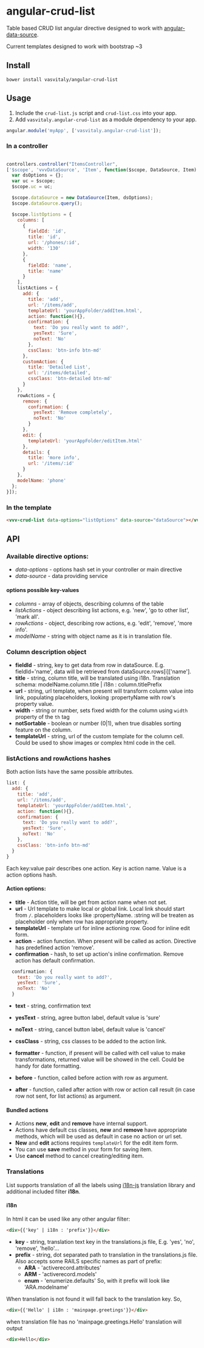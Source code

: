 # angular-crud-list
Table based CRUD list angular directive 
designed to work with [angular-data-source](https://github.com/vasvitaly/angular-data-source).

Current templates designed to work with bootstrap ~3

## Install

```shell
bower install vasvitaly/angular-crud-list
```


## Usage
1. Include the `crud-list.js` script and `crud-list.css` into your app.
2. Add `vasvitaly.angular-crud-list` as a module dependency to your app.

```javascript
angular.module('myApp', ['vasvitaly.angular-crud-list']);
```

### In a controller 

```javascript

controllers.controller("ItemsController", 
['$scope', 'vvvDataSource', 'Item', function($scope, DataSource, Item) {
  var dsOptions = {};
  var uc = $scope;
  $scope.uc = uc;

  $scope.dataSource = new DataSource(Item, dsOptions);
  $scope.dataSource.query();

  $scope.listOptions = {
    columns: [
      { 
        fieldId: 'id', 
        title: 'id',
        url: '/phones/:id',
        width: '130'
      },
      { 
        fieldId: 'name', 
        title: 'name'
      }
    ],
    listActions = {
      add: {
        title: 'add',
        url: '/items/add',
        templateUrl: 'yourAppFolder/addItem.html',
        action: function(){},
        confirmation: {
          text: 'Do you really want to add?',
          yesText: 'Sure',
          noText: 'No'
        },
        cssClass: 'btn-info btn-md'
      },
      customAction: {
        title: 'Detailed List',
        url: '/items/detailed',
        cssClass: 'btn-detailed btn-md'
      }
    },
    rowActions = {
      remove: {
        confirmation: {
          yesText: 'Remove completely',
          noText: 'No'
        }
      },
      edit: {
        templateUrl: 'yourAppFolder/editItem.html'
      },
      details: {
        title: 'more info',
        url: '/items/:id'
      }
    },
    modelName: 'phone'
  };
}]);

```

### In the template
```html
<vvv-crud-list data-options="listOptions" data-source="dataSource"></vvv-crud-list>
```

## API

### Available directive options:
* *data-options* - options hash set in your controller or main directive
* *data-source* - data providing service

#### options possible key-values
  * *columns* - array of objects, describing columns of the table
  * *listActions* - object describing list actions, e.g. 'new', 'go to other list', 'mark all'.
  * *rowActions* - object, describing row actions, e.g. 'edit', 'remove', 'more info'.
  * *modelName* - string with object name as it is in translation file. 

### Column description object 

  * **fieldId** - string, key to get data from row in dataSource. E.g. fieldId='name', data will be retrieved from dataSource.rows[i]['name']. 
  * **title** - string, column title, will be translated using i18n. 
    Translation schema: modelName.column.title | i18n : column.titlePrefix
  * **url** - string, url template, when present will transform column value into link, populating placeholders,
  looking :propertyName with row's property value. 
  * **width** - string or number, sets fixed width for the column using `width` property of the `th` tag 
  * **notSortable** - boolean or number (0|1), when true disables sorting feature on the column.
  * **templateUrl** - string, url of the custom template for the column cell. Could be used to show images or complex html code in the cell.


### listActions and rowActions hashes

Both action lists have the same possible attributes. 

```javascript
list: {
  add: {
    title: 'add',
    url: '/items/add',
    templateUrl: 'yourAppFolder/addItem.html',
    action: function(){},
    confirmation: {
      text: 'Do you really want to add?',
      yesText: 'Sure',
      noText: 'No'
    },
    cssClass: 'btn-info btn-md'
  }
}
```

Each key:value pair describes one action. Key is action name. Value is a action options hash.

#### Action options:

* **title** - Action title, will be get from action name when not set.
* **url** - Url template to make local or global link. Local link should start from `/`. 
  placeholders looks like :propertyName. :string will be treaten as placeholder only when row has appropriate property.  
* **templateUrl** - template url for inline actioning row. Good for inline edit form.
* **action** - action function. When present will be called as action.
  Directive has predefined action 'remove'. 
* **confirmation** - hash, to set up action's inline confirmation. Remove action has default confirmation.
```javascript
  confirmation: {
    text: 'Do you really want to add?',
    yesText: 'Sure',
    noText: 'No'
  }
```
  * **text** - string, confirmation text
  * **yesText** - string, agree button label, default value is 'sure'
  * **noText** - string, cancel button label, default value is 'cancel'

* **cssClass** - string, css classes to be added to the action link.
* **formatter** - function, if present will be called with cell value to make transformations, returned value will be showed in the cell. Could be handy for date formatting.
* **before** - function, called before action with row as argument.
* **after** - function, called after action with row or action call result (in case row not sent, for list actions) as argument.

#### Bundled actions

- Actions **new**, **edit** and **remove** have internal support.
- Actions have default css classes, **new** and **remove** have appropriate methods, which will be used as default in case no action or url set. 
- **New** and **edit** actions requires `templateUrl` for the edit item form.
- You can use **save** method in your form for saving item.
- Use **cancel** method to cancel creating/editing item.


### Translations

List supports translation of all the labels using [i18n-js](https://github.com/fnando/i18n-js) translation library and additional included filter **i18n**.

#### i18n

In html it can be used like any other angular filter:
```html
<div>{{'key' | i18n : 'prefix'}}</div>
```

* **key** - string, translation text key in the translations.js file, E.g. 'yes', 'no', 'remove', 'hello'...
* **prefix** - string, dot separated path to translation in the translations.js file.
  Also accepts some RAILS specific names as part of prefix: 
  * **ARA** - 'activerecord.attributes'
  * **ARM** - 'activerecord.models'
  * **enum** - 'enumerize.defaults'
  So, with it prefix will look like 'ARA.modelname'

When translation is not found it will fall back to the translation key. So, 

```html
<div>{{'Hello' | i18n : 'mainpage.greetings'}}</div>
```
when translation file has no 'mainpage.greetings.Hello' translation will output

```html
<div>Hello</div>
```
